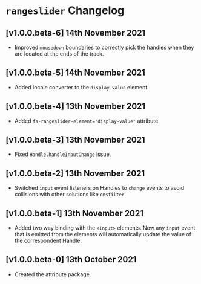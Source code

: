 # `rangeslider` Changelog

## [v1.0.0.beta-6] 14th November 2021

- Improved `mousedown` boundaries to correctly pick the handles when they are located at the ends of the track.

## [v1.0.0.beta-5] 14th November 2021

- Added locale converter to the `display-value` element.

## [v1.0.0.beta-4] 13th November 2021

- Added `fs-rangeslider-element="display-value"` attribute.

## [v1.0.0.beta-3] 13th November 2021

- Fixed `Handle.handleInputChange` issue.

## [v1.0.0.beta-2] 13th November 2021

- Switched `input` event listeners on Handles to `change` events to avoid collisions with other solutions like `cmsfilter`.

## [v1.0.0.beta-1] 13th November 2021

- Added two way binding with the `<input>` elements.
  Now any `input` event that is emitted from the elements will automatically update the value of the correspondent Handle.

## [v1.0.0.beta-0] 13th October 2021

- Created the attribute package.
